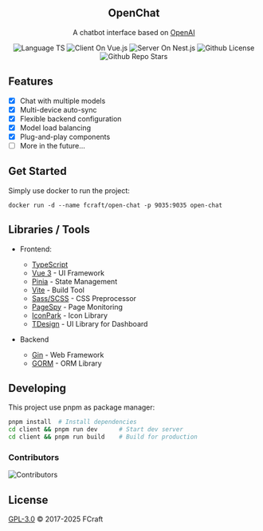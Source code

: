 <!--lint disable awesome-heading awesome-github awesome-toc double-link -->

<h2 align='center'>OpenChat</h2>

<p align='center'>
A chatbot interface based on <a href='https://openai.com/'>OpenAI</a>

<!--lint ignore-->

<p align='center'>

<img src="https://img.shields.io/badge/TypeScript-teal?style=flat-square&color=3178c6" alt="Language TS">
<img src="https://img.shields.io/badge/Client-Vue.js-teal?logo=vue.js&style=flat-square&color=26a69a" alt="Client On Vue.js">
<img src="https://img.shields.io/badge/Server-Go-teal?logo=go&style=flat-square&color=e0234e" alt="Server On Nest.js">
<img src="https://img.shields.io/github/license/HJH201314/openai-front?style=flat-square&color=8bc34a" alt="Github License">
<img src="https://img.shields.io/github/stars/HJH201314/openai-front?logo=github&style=flat-square&color=ff5722" alt="Github Repo Stars">

</p>

## Features

- [x] Chat with multiple models
- [x] Multi-device auto-sync
- [x] Flexible backend configuration
- [x] Model load balancing
- [x] Plug-and-play components
- [ ] More in the future...

## Get Started

Simply use docker to run the project:

```docker
docker run -d --name fcraft/open-chat -p 9035:9035 open-chat
```

## Libraries / Tools

- Frontend: 
  - [TypeScript](https://www.typescriptlang.org/)
  - [Vue 3](https://v3.vuejs.org/) - UI Framework
  - [Pinia](https://pinia.vuejs.org/) - State Management
  - [Vite](https://vitejs.dev/) - Build Tool
  - [Sass/SCSS](https://sass-lang.com/) - CSS Preprocessor
  - [PageSpy](https://www.pagespy.org/docs) - Page Monitoring
  - [IconPark](https://iconpark.oceanengine.com/) - Icon Library
  - [TDesign](https://tdesign.tencent.com/) - UI Library for Dashboard

- Backend
  - [Gin](https://github.com/gin-gonic/gin) - Web Framework
  - [GORM](https://github.com/go-gorm/gorm) - ORM Library

## Developing

This project use pnpm as package manager:

```sh
pnpm install  # Install dependencies
cd client && pnpm run dev      # Start dev server
cd client && pnpm run build    # Build for production
```

### Contributors
![Contributors](https://contrib.rocks/image?repo=HJH201314/openai-front)

## License
[GPL-3.0](LICENSE) © 2017-2025 FCraft
